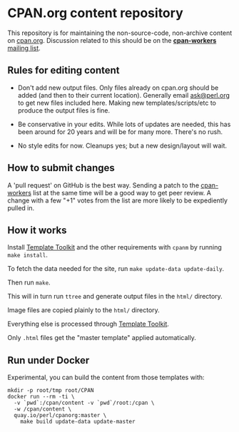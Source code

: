 # CPAN.org content repository

This repository is for maintaining the non-source-code, non-archive content on [cpan.org](https://www.cpan.org).
Discussion related to this should be on the [**cpan-workers** mailing list](https://lists.perl.org/list/cpan-workers.html).

## Rules for editing content

- Don't add new output files.
Only files already on cpan.org should be added (and then to their current location).
Generally email [ask@perl.org](mailto:ask@perl.org) to get new files included here.
Making new templates/scripts/etc to produce the output files is fine.

- Be conservative in your edits.
While lots of updates are needed, this has been around for 20 years and will be for many more.
There's no rush.

- No style edits for now.
Cleanups yes; but a new design/layout will wait.

## How to submit changes

A 'pull request' on GitHub is the best way.
Sending a patch to the [cpan-workers](mailto:cpan-workers@perl.org) list at the same time will be a good way to get peer review.
A change with a few "+1" votes from the list are more likely  to be expediently pulled in.

## How it works

Install [Template Toolkit](https://metacpan.org/dist/Template-Toolkit) and the other requirements with `cpanm` by running `make install`.

To fetch the data needed for the site, run `make update-data update-daily`.

Then run `make`.

This will in turn run `ttree` and generate output files in the `html/` directory.

Image files are copied plainly to the `html/` directory.

Everything else is processed through [Template Toolkit](http://template-toolkit.org).

Only `.html` files get the "master template" applied automatically.

## Run under Docker

Experimental, you can build the content from those templates with:

    mkdir -p root/tmp root/CPAN
    docker run --rm -ti \
      -v `pwd`:/cpan/content -v `pwd`/root:/cpan \
      -w /cpan/content \
      quay.io/perl/cpanorg:master \
        make build update-data update-master
